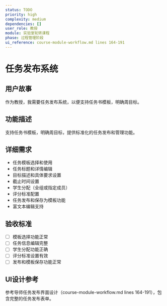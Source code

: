 ```yaml
---
status: TODO
priority: high
complexity: medium
dependencies: []
user_role: 教授
module: 实验室轮转课程
phase: 过程管理阶段
ui_reference: course-module-workflow.md lines 164-191
---
```


# 任务发布系统

## 用户故事
作为教授，我需要任务发布系统，以便支持任务书模板，明确周目标。

## 功能描述
支持任务书模板，明确周目标，提供标准化的任务发布和管理功能。

## 详细需求
- 任务模板选择和使用
- 任务标题和详情编辑
- 目标描述和具体要求设置
- 截止时间设置
- 学生分配（全组或指定成员）
- 评分标准配置
- 任务发布和保存为模板功能
- 富文本编辑支持

## 验收标准
- [ ] 模板选择功能正常
- [ ] 任务信息编辑完整
- [ ] 学生分配功能正确
- [ ] 评分标准设置有效
- [ ] 发布和模板保存功能正常

## UI设计参考
参考导师任务发布界面设计（course-module-workflow.md lines 164-191），包含完整的任务发布表单。